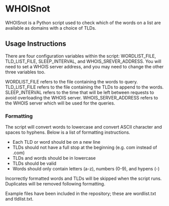 # WHOISnot
WHOISnot is a Python script used to check which of the words on a list are available as domains with a choice of TLDs.

## Usage Instructions

There are four configuration variables within the script: WORDLIST_FILE, TLD_LIST_FILE, SLEEP_INTERVAL, and WHOIS_SREVER_ADDRESS. You will need to set a WHOIS server address, and you may need to change the other three variables too.

WORDLIST_FILE refers to the file containing the words to query.
TLD_LIST_FILE refers to the file containing the TLDs to append to the words.
SLEEP_INTERVAL refers to the time that will be left between requests to avoid overloading the WHOIS server.
WHOIS_SERVER_ADDRESS refers to the WHOIS server which will be used for the queries.

### Formatting

The script will convert words to lowercase and convert ASCII character and spaces to hyphens. Below is a list of formatting instructions.

- Each TLD or word should be on a new line
- TLDs should not have a full stop at the beginning (e.g. com instead of .com)
- TLDs and words should be in lowercase
- TLDs should be valid
- Words should only contain letters (a-z), numbers (0-9), and hypens (-)

Incorrectly formatted words and TLDs will be skipped when the script runs. Duplicates will be removed following formatting.

Example files have been included in the repository; these are wordlist.txt and tldlist.txt.